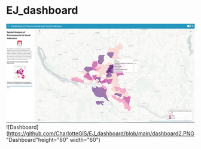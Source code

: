 # EJ_dashboard


![Dashboard](https://github.com/CharlotteGIS/EJ_dashboard/blob/main/dashboard.PNG "Dashboard")
![Dashboard](https://github.com/CharlotteGIS/EJ_dashboard/blob/main/dashboard2.PNG "Dashboard"height="60" width="60")

